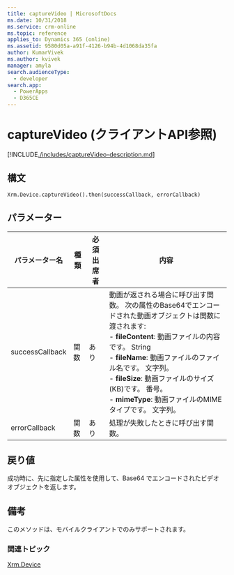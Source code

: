 ```yaml
---
title: captureVideo | MicrosoftDocs
ms.date: 10/31/2018
ms.service: crm-online
ms.topic: reference
applies_to: Dynamics 365 (online)
ms.assetid: 9580d05a-a91f-4126-b94b-4d1068da35fa
author: KumarVivek
ms.author: kvivek
manager: amyla
search.audienceType:
  - developer
search.app:
  - PowerApps
  - D365CE
---
```

# <a name="capturevideo-client-api-reference"></a>captureVideo (クライアントAPI参照)



[!INCLUDE[./includes/captureVideo-description.md](./includes/captureVideo-description.md)]


## <a name="syntax"></a>構文

`Xrm.Device.captureVideo().then(successCallback, errorCallback)`

## <a name="parameters"></a>パラメーター

| パラメーター名        | 種類           | 必須出席者  |内容  |
| ------------- |-------------| -----|-----|
|successCallback |関数 | あり|動画が返される場合に呼び出す関数。 次の属性のBase64でエンコードされた動画オブジェクトは関数に渡されます:<br/>- **fileContent**: 動画ファイルの内容です。 String <br/>- **fileName**: 動画ファイルのファイル名です。 文字列。<br/>- **fileSize**: 動画ファイルのサイズ(KB)です。 番号。<br/>- **mimeType**: 動画ファイルのMIMEタイプです。 文字列。|
|errorCallback |関数 | あり|処理が失敗したときに呼び出す関数。 |
 

## <a name="return-value"></a>戻り値
成功時に、先に指定した属性を使用して、Base64 でエンコードされたビデオ オブジェクトを返します。

## <a name="remarks"></a>備考
このメソッドは、モバイルクライアントでのみサポートされます。

### <a name="related-topics"></a>関連トピック
[Xrm.Device](../xrm-device.md)

